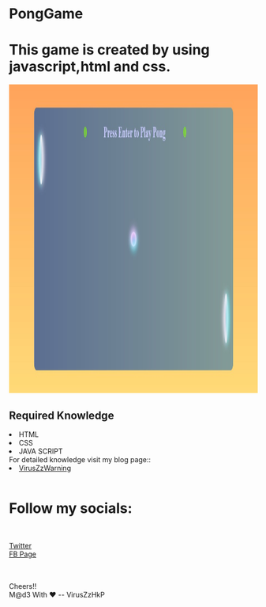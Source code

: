 # PongGame
<H1>This game is created by using javascript,html and css.</H1>
 <img src="ponggame.jpg" alt="First View of Pong Game" width="1364" height="624"> 
 
 <H2>Required Knowledge</H2>
 <li>HTML<br><li>CSS<br><li>JAVA SCRIPT
 
 <br>
 For detailed knowledge visit my blog page::<br> 
<a href="https://viruszzwarning.medium.com/"><li>VirusZzWarning</a>
 <br><br><H1>Follow my socials:</H1><br>
 
<a href="https://twitter.com/hrisikesh_pal">Twitter</a><br>
<a href="https://www.facebook.com/therealhrisikesh">FB Page</a>
 
 <br><br>
 Cheers!!<br>
 M@d3 With ♥ -- VirusZzHkP
